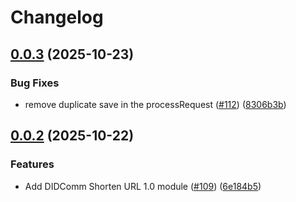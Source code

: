 # Changelog

## [0.0.3](https://github.com/2060-io/credo-ts-didcomm-ext/compare/@2060.io/credo-ts-didcomm-shorten-url@v0.0.2...@2060.io/credo-ts-didcomm-shorten-url@v0.0.3) (2025-10-23)


### Bug Fixes

* remove duplicate save in the processRequest ([#112](https://github.com/2060-io/credo-ts-didcomm-ext/issues/112)) ([8306b3b](https://github.com/2060-io/credo-ts-didcomm-ext/commit/8306b3bee7d902e9d97263d0af6f3f5d41bc4f18))

## [0.0.2](https://github.com/2060-io/credo-ts-didcomm-ext/compare/@2060.io/credo-ts-didcomm-shorten-url@v0.0.1...@2060.io/credo-ts-didcomm-shorten-url@v0.0.2) (2025-10-22)


### Features

* Add DIDComm Shorten URL 1.0 module ([#109](https://github.com/2060-io/credo-ts-didcomm-ext/issues/109)) ([6e184b5](https://github.com/2060-io/credo-ts-didcomm-ext/commit/6e184b5b44196e8f4d21d07c19679487286137b2))

